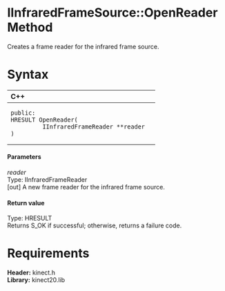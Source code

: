 IInfraredFrameSource::OpenReader Method  
=======================================  

Creates a frame reader for the infrared frame source. <span id="syntaxSection"></span>

Syntax  
======  

<table>
<colgroup>
<col width="100%" />
</colgroup>
<thead>
<tr class="header">
<th align="left">C++</th>
</tr>
</thead>
<tbody>
<tr class="odd">
<td align="left"><pre><code>public:  
HRESULT OpenReader(  
         IInfraredFrameReader **reader  
)</code></pre></td>
</tr>
</tbody>
</table>

<span id="ID4EG"></span>
#### Parameters  

*reader*    
Type: IInfraredFrameReader  
[out] A new frame reader for the infrared frame source.  

<span id="ID4EP"></span>
#### Return value  

Type: HRESULT  
Returns S\_OK if successful; otherwise, returns a failure code.  

<span id="requirements"></span>

Requirements  
============  

**Header:** kinect.h  
**Library:** kinect20.lib  



<!--Please do not edit the data in the comment block below.-->
<!--
TOCTitle : OpenReader Method
RLTitle : IInfraredFrameSource::OpenReader Method
KeywordK : OpenReader method
KeywordK : IInfraredFrameSource::OpenReader method
KeywordF : IInfraredFrameSource::OpenReader
KeywordF : OpenReader
KeywordF : Microsoft.Kinect.kinect.IInfraredFrameSource.OpenReader(IInfraredFrameReader@)
KeywordA : M:Microsoft.Kinect.kinect.IInfraredFrameSource.OpenReader(IInfraredFrameReader@)
AssetID : M:Microsoft.Kinect.kinect.IInfraredFrameSource.OpenReader(IInfraredFrameReader@)
Locale : en-us
CommunityContent : 1
APIType : Managed
APILocation : 
APIName : Microsoft.Kinect.kinect.IInfraredFrameSource::OpenReader
TargetOS : Windows
TopicType : kbSyntax
DevLang : C++
DocSet : K4Wv2
ProjType : K4Wv2Proj
Technology : Kinect for Windows
Product : Kinect for Windows SDK v2
productversion : 20
-->
